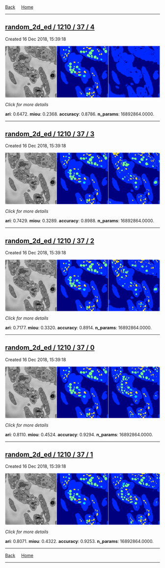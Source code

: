 
[Back](..)&nbsp;&nbsp;&nbsp;&nbsp;&nbsp;[Home](https://leapmanlab.github.io/snapshots)

---

<div class="summary"><a href="4"><h2>random_2d_ed / 1210 / 37 / 4</h2></a><p>Created 16 Dec 2018, 15:39:18
</p><a href="4"><img src="4/media/summary.png" align="center"></a><p>
<i>Click for more details</i>
</p></div>

**ari**: 0.6472. **miou**: 0.2368. **accuracy**: 0.8786. **n_params**: 16892864.0000. 

---

<div class="summary"><a href="3"><h2>random_2d_ed / 1210 / 37 / 3</h2></a><p>Created 16 Dec 2018, 15:39:18
</p><a href="3"><img src="3/media/summary.png" align="center"></a><p>
<i>Click for more details</i>
</p></div>

**ari**: 0.7429. **miou**: 0.3289. **accuracy**: 0.8988. **n_params**: 16892864.0000. 

---

<div class="summary"><a href="2"><h2>random_2d_ed / 1210 / 37 / 2</h2></a><p>Created 16 Dec 2018, 15:39:18
</p><a href="2"><img src="2/media/summary.png" align="center"></a><p>
<i>Click for more details</i>
</p></div>

**ari**: 0.7177. **miou**: 0.3320. **accuracy**: 0.8914. **n_params**: 16892864.0000. 

---

<div class="summary"><a href="0"><h2>random_2d_ed / 1210 / 37 / 0</h2></a><p>Created 16 Dec 2018, 15:39:18
</p><a href="0"><img src="0/media/summary.png" align="center"></a><p>
<i>Click for more details</i>
</p></div>

**ari**: 0.8110. **miou**: 0.4524. **accuracy**: 0.9294. **n_params**: 16892864.0000. 

---

<div class="summary"><a href="1"><h2>random_2d_ed / 1210 / 37 / 1</h2></a><p>Created 16 Dec 2018, 15:39:18
</p><a href="1"><img src="1/media/summary.png" align="center"></a><p>
<i>Click for more details</i>
</p></div>

**ari**: 0.8071. **miou**: 0.4322. **accuracy**: 0.9253. **n_params**: 16892864.0000. 

---

[Back](..)&nbsp;&nbsp;&nbsp;&nbsp;&nbsp;[Home](https://leapmanlab.github.io/snapshots)

---